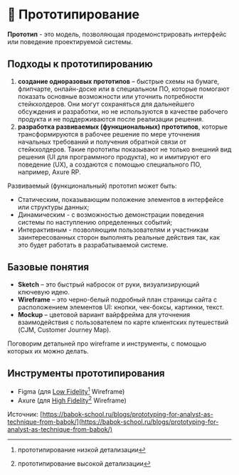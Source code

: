 # 📎 Прототипирование

**Прототип** - это модель, позволяющая продемонстрировать интерфейс или поведение проектируемой системы.

## Подходы к прототипированию

1. **создание одноразовых прототипов** – быстрые схемы на бумаге, флипчарте, онлайн-доске или в специальном ПО, которые помогают показать основные возможности или уточнить потребности стейкхолдеров. Они могут сохраняться для дальнейшего обсуждения и разработки, но не используются в качестве рабочего продукта и не поддерживаются после реализации решения.
2. **разработка развиваемых (функциональных) прототипов**, которые трансформируются в рабочее решение по мере уточнения начальных требований и получения обратной связи от стейкхолдеров. Такие прототипы показывают не только внешний вид решения (UI для программного продукта), но и имитируют его поведение (UX), а создаются с помощью специального ПО, например, Axure RP.

Развиваемый (функциональный) прототип может быть:

* Статическим, показывающим положение элементов в интерфейсе или структуры данных;
* Динамическим - с возможностью демонстрации поведения системы по наступлению определенных событий;
* Интерактивным - позволяющим пользователям и участникам заинтересованных сторон выполнять реальные действия так, как это будет работать в разрабатываемой системе.

## Базовые понятия

* **Sketch** – это быстрый набросок от руки, визуализирующий ключевую идею.
* **Wireframe** – это черно-белый подробный план страницы сайта с расположением элементов UI: кнопки, чек-боксы, картинки, текст.
* **Mockup** – цветовой вариант вайрфрейма для уточнения взаимодействия с пользователем по карте клиентских путешествий (CJM, Customer Journey Map).

Поговорим детальней про wireframe и инструменты, с помощью которых их можно делать.

## Инструменты прототипирования

* Figma (для [Low Fidelity](#user-content-fn-1)[^1] Wireframe)
* Axure (для [High Fidelity](#user-content-fn-2)[^2] Wireframe)







Источник: [https://babok-school.ru/blogs/prototyping-for-analyst-as-technique-from-babok/](https://babok-school.ru/blogs/prototyping-for-analyst-as-technique-from-babok/)

[^1]: прототипирование низкой детализации

[^2]: прототипирование высокой детализации
